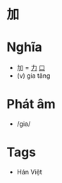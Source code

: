 # 加

# Nghĩa
* 加 = [力](力.md) [口](口.md)
* (v) gia tăng

# Phát âm
* /gia/

# Tags
* Hán Việt

<script>window.HANZI_FIELD='加';</script>
